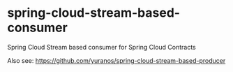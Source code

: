 # spring-cloud-stream-based-consumer
Spring Cloud Stream based consumer for Spring Cloud Contracts

Also see: https://github.com/yuranos/spring-cloud-stream-based-producer
